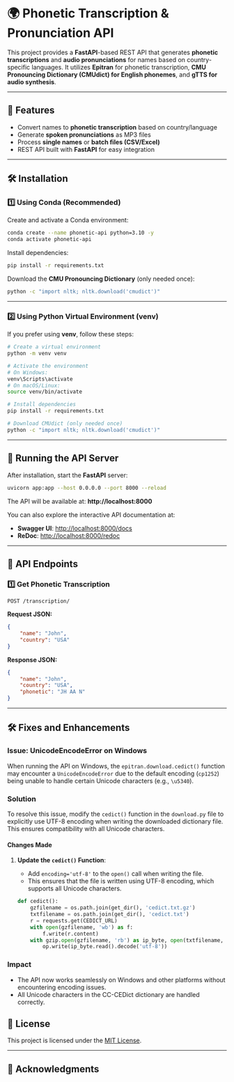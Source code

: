 # 🌍 Phonetic Transcription & Pronunciation API

This project provides a **FastAPI**-based REST API that generates **phonetic transcriptions** and **audio pronunciations** for names based on country-specific languages. It utilizes **Epitran** for phonetic transcription, **CMU Pronouncing Dictionary (CMUdict) for English phonemes**, and **gTTS for audio synthesis**.

---

## 🚀 Features
- Convert names to **phonetic transcription** based on country/language
- Generate **spoken pronunciations** as MP3 files
- Process **single names** or **batch files (CSV/Excel)**
- REST API built with **FastAPI** for easy integration

---


## 🛠 Installation

### 1️⃣ Using Conda (Recommended)
Create and activate a Conda environment:

```bash
conda create --name phonetic-api python=3.10 -y
conda activate phonetic-api
```

Install dependencies:

```bash
pip install -r requirements.txt
```

Download the **CMU Pronouncing Dictionary** (only needed once):

```bash
python -c "import nltk; nltk.download('cmudict')"
```

---

### 2️⃣ Using Python Virtual Environment (venv)
If you prefer using **venv**, follow these steps:

```bash
# Create a virtual environment
python -m venv venv

# Activate the environment
# On Windows:
venv\Scripts\activate
# On macOS/Linux:
source venv/bin/activate

# Install dependencies
pip install -r requirements.txt

# Download CMUdict (only needed once)
python -c "import nltk; nltk.download('cmudict')"
```

---

## 🚀 Running the API Server
After installation, start the **FastAPI** server:

```bash
uvicorn app:app --host 0.0.0.0 --port 8000 --reload
```

The API will be available at: **http://localhost:8000**

You can also explore the interactive API documentation at:
- **Swagger UI**: [http://localhost:8000/docs](http://localhost:8000/docs)
- **ReDoc**: [http://localhost:8000/redoc](http://localhost:8000/redoc)

---

## 📌 API Endpoints

### 1️⃣ Get Phonetic Transcription
```http
POST /transcription/
```
**Request JSON:**
```json
{
    "name": "John",
    "country": "USA"
}
```
**Response JSON:**
```json
{
    "name": "John",
    "country": "USA",
    "phonetic": "JH AA N"
}
```
---

## 🛠 Fixes and Enhancements

### **Issue: UnicodeEncodeError on Windows**
When running the API on Windows, the `epitran.download.cedict()` function may encounter a `UnicodeEncodeError` due to the default encoding (`cp1252`) being unable to handle certain Unicode characters (e.g., `\u5340`).

### **Solution**
To resolve this issue, modify the `cedict()` function in the `download.py` file to explicitly use UTF-8 encoding when writing the downloaded dictionary file. This ensures compatibility with all Unicode characters.

#### **Changes Made**
1. **Update the `cedict()` Function**:
   - Add `encoding='utf-8'` to the `open()` call when writing the file.
   - This ensures that the file is written using UTF-8 encoding, which supports all Unicode characters.

   ```python
   def cedict():
       gzfilename = os.path.join(get_dir(), 'cedict.txt.gz')
       txtfilename = os.path.join(get_dir(), 'cedict.txt')
       r = requests.get(CEDICT_URL)
       with open(gzfilename, 'wb') as f:
           f.write(r.content)
       with gzip.open(gzfilename, 'rb') as ip_byte, open(txtfilename, 'w', encoding='utf-8') as op:
           op.write(ip_byte.read().decode('utf-8'))
   ```

### **Impact**
- The API now works seamlessly on Windows and other platforms without encountering encoding issues.
- All Unicode characters in the CC-CEDict dictionary are handled correctly.


## 📄 License
This project is licensed under the [MIT License](https://mit-license.org/). 

---

## 🙏 Acknowledgments
